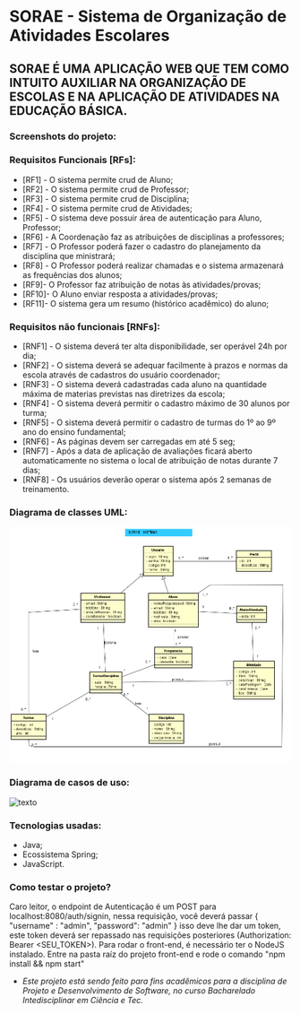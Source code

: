 # SORAE - Sistema de Organização de Atividades Escolares

## SORAE É UMA APLICAÇÃO WEB QUE TEM COMO INTUITO AUXILIAR NA ORGANIZAÇÃO DE ESCOLAS E NA APLICAÇÃO DE ATIVIDADES NA EDUCAÇÃO BÁSICA.

### Screenshots do projeto:

### Requisitos Funcionais [RFs]:

- [RF1] - O sistema permite crud de Aluno;
- [RF2] - O sistema permite crud de Professor;
- [RF3] - O sistema permite crud de Disciplina;
- [RF4] - O sistema permite crud de Atividades;
- [RF5] - O sistema deve possuir área de autenticação para Aluno, Professor;
- [RF6] - A Coordenação faz as atribuições de disciplinas a professores;
- [RF7] - O Professor poderá fazer o cadastro do planejamento da disciplina que ministrará;
- [RF8] - O Professor poderá realizar chamadas e o sistema armazenará as frequências dos alunos;
- [RF9]- O Professor faz atribuição de notas às atividades/provas;
- [RF10]- O Aluno enviar resposta a atividades/provas;
- [RF11]- O sistema gera um resumo (histórico acadêmico) do aluno;

### Requisitos não funcionais [RNFs]:

- [RNF1] - O sistema deverá ter alta disponibilidade, ser operável 24h por dia;
- [RNF2] - O sistema deverá se adequar facilmente à prazos e normas da escola através de cadastros do usuário coordenador;
- [RNF3] - O sistema deverá cadastradas cada aluno na quantidade máxima de materias previstas nas diretrizes da escola;
- [RNF4] - O sistema deverá permitir o cadastro máximo de 30 alunos por turma;
- [RNF5] - O sistema deverá permitir o cadastro de turmas do 1º ao 9º ano do ensino fundamental;
- [RNF6] - As páginas devem ser carregadas em até 5 seg;
- [RNF7] - Após a data de aplicação de avaliações ficará aberto automaticamente no sistema o local de atribuição de notas durante 7 dias;
- [RNF8] - Os usuários deverão operar o sistema após 2 semanas de treinamento.

### Diagrama de classes UML:

![texto](./modelo-sorae-v1.png)

### Diagrama de casos de uso:

![texto](./DiagramadeCasodeUso.jpeg)

### Tecnologias usadas:

- Java;
- Ecossistema Spring;
- JavaScript.

### Como testar o projeto?

Caro leitor, o endpoint de Autenticação é um POST para localhost:8080/auth/signin, nessa requisição, você deverá passar
{
"username" : "admin",
"password": "admin"
}
isso deve lhe dar um token, este token deverá ser repassado nas requisições posteriores (Authorization: Bearer <SEU_TOKEN>). Para rodar o front-end, é necessário ter o NodeJS instalado. Entre na pasta raíz do projeto front-end e rode o comando 
"npm install && 
npm start"

- _Este projeto está sendo feito para fins acadêmicos para a disciplina de Projeto e Desenvolvimento de Software, no curso Bacharelado Intedisciplinar em Ciência e Tec._
